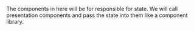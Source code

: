 The components in here will be for responsible for state. We will call presentation components and pass the state into them like a component library.